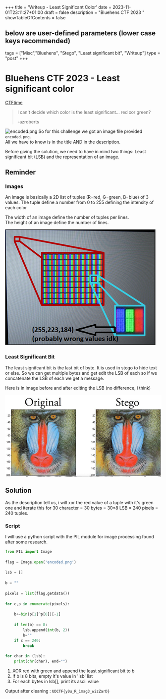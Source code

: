 +++
title = 'Writeup - Least Significant Color'
date = 2023-11-01T23:11:27+01:00
draft = false
description = "Bluehens CTF 2023 "
showTableOfContents = false
## below are user-defined parameters (lower case keys recommended)
tags = ["Misc","Bluehens", "Stego", "Least significant bit", "Writeup"]
type = "post"
+++

# Bluehens CTF 2023 - Least significant color
[CTFtime](https://ctftime.org/writeup/38123)

>I can't decide which color is the least significant... red xor green?
>
> -azroberts

![encoded.png](https://github.com/1Tyron140/writeups/blob/main/Bluehens_CTF/2023/misc/least_significant_color/least_significant_color.png?raw=true)
So for this challenge we got an image file provided `encoded.png`. <br>
All we have to know is in the title AND in the description. 

Before giving the solution, we need to have in mind two things: Least significant bit (LSB) and the representation of an image.

## Reminder

### Images

An image is basically a 2D list of tuples (R=red, G=green, B=blue) of 3 values.
The tuple define a number from 0 to 255 defining the intensity of each color 

The width of an image define the number of tuples per lines.<br>
The height of an image define the number of lines.

![representation of an image](https://raw.githubusercontent.com/1Tyron140/writeups/main/Bluehens_CTF/2023/misc/least_significant_color/pixel_in_image.png)


### Least Significant Bit 

The least signifcant bit is the last bit of byte. It is used in stego to hide text or else.
So we can get multiple bytes and get edit the LSB of each so if we concatenate the LSB of each we get a message.
 
Here is in image before and after editing the LSB (no difference, i think)

![LSB vs original](https://raw.githubusercontent.com/1Tyron140/writeups/main/Bluehens_CTF/2023/misc/least_significant_color/lsb_orginal_vs_edited.png)


## Solution

As the description tell us, i will xor the red value of a tuple with it's green one and iterate this for 30 character = 30 bytes = 30*8 LSB = 240 pixels = 240 tuples.


### Script

I will use a python script with the PIL module for image processing found after some research.

```python
from PIL import Image

flag = Image.open('encoded.png')

lsb = []

b = ""

pixels = list(flag.getdata())

for c,p in enumerate(pixels):

    b+=bin(p[1]^p[0])[-1]
    
    if len(b) == 8:
        lsb.append(int(b, 2))
        b=""
    if c == 240:
        break
        
for char in (lsb):
    print(chr(char), end="")
```

1. XOR red with green and append the least significant bit to b
2. If b is 8 bits, empty it's value in 'lsb' list
3. For each bytes in lsb[], print its ascii value


Output after cleaning : `UDCTF{y0u_R_1mag3_wizZarD}`
